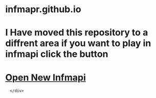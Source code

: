 # infmapr.github.io
<h1> I Have moved this repository to a diffrent area if you want to play in infmapi click the button</h1>


<!DOCTYPE html>
<html>
<head>
  
</head>
<body>
  
 # <a href="https://infmapi.netlify.app" class="cool-button">Open New Infmapi</a>
      </div>
  </center>
</body>
</html>
